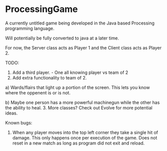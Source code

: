 # ProcessingGame

A currently untitled game being developed in the Java based Processing programming language.

Will potentially be fully converted to java at a later time.

For now, the Server class acts as Player 1 and the Client class acts as Player 2.

TODO:

1. Add a third player.   - One all knowing player vs team of 2
2. Add extra functionality to team of 2.

  a) Wards/flairs that light up a portion of the screen. This lets you know where the oppenent is or is not.
    
  b) Maybe one person has a more powerful machinegun while the other has the ability to heal.
3. More classes? Check out Evolve for more potential ideas.

Known bugs:

1. When any player moves into the top left corner they take a single hit of damage. This only happens once per execution of the game. Does not reset in a new match as long as program did not exit and reload.
